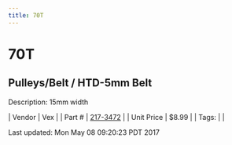 ```yaml
---
title: 70T
---
```


# 70T
## Pulleys/Belt / HTD-5mm Belt
Description: 	15mm width 

| Vendor | Vex | 
| Part # | [217-3472](http://www.vexrobotics.com/vexpro/motion/belts-and-pulleys/htdbelts15.html) | 
| Unit Price | $8.99 | 
| Tags: |  | 

Last updated: Mon May 08 09:20:23 PDT 2017